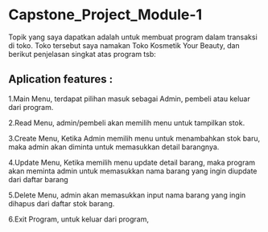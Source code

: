 # Capstone_Project_Module-1
Topik yang saya dapatkan adalah untuk membuat program dalam transaksi di toko. Toko tersebut saya namakan Toko Kosmetik Your Beauty, dan berikut penjelasan singkat atas program tsb:

## Aplication features :
1.Main Menu, terdapat pilihan masuk sebagai Admin, pembeli atau keluar dari program.

2.Read Menu, admin/pembeli akan memilih menu untuk tampilkan stok.

3.Create Menu, Ketika Admin memilih menu untuk menambahkan stok baru, maka admin akan diminta untuk memasukkan detail barangnya.

4.Update Menu, Ketika memilih menu update detail barang, maka program akan meminta admin untuk memasukkan nama barang yang ingin diupdate dari daftar barang

5.Delete Menu, admin akan memasukkan input nama barang yang ingin dihapus dari daftar stok barang.

6.Exit Program, untuk keluar dari program,
